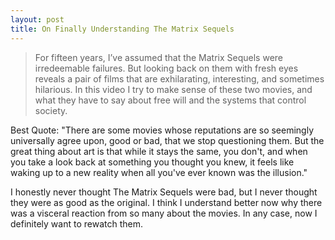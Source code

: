 ```yaml
---
layout: post
title: On Finally Understanding The Matrix Sequels
---
```


> For fifteen years, I’ve assumed that the Matrix Sequels were irredeemable failures. But looking back on them with fresh eyes reveals a pair of films that are exhilarating, interesting, and sometimes hilarious. In this video I try to make sense of these two movies, and what they have to say about free will and the systems that control society.

Best Quote: "There are some movies whose reputations are so seemingly universally agree upon, good or bad, that we stop questioning them. But the great thing about art is that while it stays the same, you don't, and when you take a look back at something you thought you knew, it feels like waking up to a new reality when all you've ever known was the illusion."

I honestly never thought The Matrix Sequels were bad, but I never thought they were as good as the original. I think I understand better now why there was a visceral reaction from so many about the movies. In any case, now I definitely want to rewatch them.